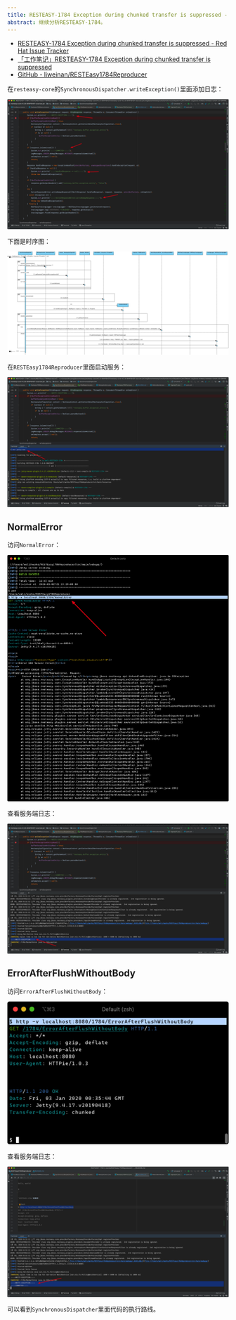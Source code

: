 ```yaml
---
title: RESTEASY-1784 Exception during chunked transfer is suppressed - 工作笔记（2）
abstract: 继续分析RESTEASY-1784。
---
```



* [RESTEASY-1784 Exception during chunked transfer is suppressed - Red Hat Issue Tracker](https://issues.redhat.com/browse/RESTEASY-1784)
* [「工作笔记」RESTEASY-1784 Exception during chunked transfer is suppressed](http://weinan.io/2019/12/20/resteasy.html)
* [GitHub - liweinan/RESTEasy1784Reproducer](https://github.com/liweinan/RESTEasy1784Reproducer)

在`resteasy-core`的`SynchronousDispatcher.writeException()`里面添加日志：

![](https://raw.githubusercontent.com/liweinan/blogpic2020_i/master/jan03/F9966896-366C-4EF8-A2BC-AB26C72386A3.png)

下面是时序图：

![](https://raw.githubusercontent.com/liweinan/blogpic2020_i/master/jan03/Untitled.jpg)

在`RESTEasy1784Reproducer`里面启动服务：

![](https://raw.githubusercontent.com/liweinan/blogpic2020_i/master/jan03/04BF8E44-BD0E-45F1-861F-DCB86DF71B02.png)

## NormalError

访问`NormalError`：

![](https://raw.githubusercontent.com/liweinan/blogpic2020_i/master/jan03/AEE64494-99F1-4207-9367-7C2DF872F710.png)

查看服务端日志：

![](https://raw.githubusercontent.com/liweinan/blogpic2020_i/master/jan03/35A2E84C-3534-4762-B5E5-448986823909.png)

## ErrorAfterFlushWithoutBody

访问`ErrorAfterFlushWithoutBody`：

![](https://raw.githubusercontent.com/liweinan/blogpic2020_i/master/jan03/1533C5D9-DA35-44C7-AEB0-E2A5D63F41CF.png)

查看服务端日志：

![](https://raw.githubusercontent.com/liweinan/blogpic2020_i/master/jan03/8C81C12D-0549-4C52-8010-7041FF295F54.png)

可以看到`SynchronousDispatcher`里面代码的执行路线。

